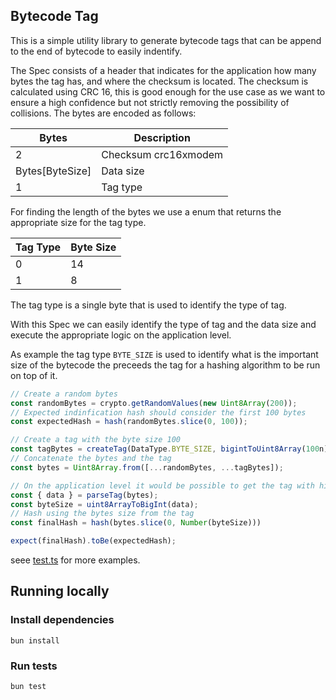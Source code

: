 ## Bytecode Tag

This is a simple utility library to generate bytecode tags that can be append to the end of bytecode to easily indentify.

The Spec consists of a header that indicates for the application how many bytes the tag has, and where the checksum is located.
The checksum is calculated using CRC 16, this is good enough for the use case as we want to ensure a high confidence but not strictly removing the possibility of collisions.
The bytes are encoded as follows:

| Bytes           | Description          |
| --------------- | -------------------- |
| 2               | Checksum crc16xmodem |
| Bytes[ByteSize] | Data size            |
| 1               | Tag type             |

For finding the length of the bytes we use a enum that returns the appropriate size for the tag type.

| Tag Type | Byte Size |
| -------- | --------- |
| 0        | 14        |
| 1        | 8         |

The tag type is a single byte that is used to identify the type of tag.

With this Spec we can easily identify the type of tag and the data size and execute the appropriate logic on the application level.

As example the tag type `BYTE_SIZE` is used to identify what is the important size of the bytecode the preceeds the tag for a hashing algorithm to be run on top of it.

```ts
// Create a random bytes
const randomBytes = crypto.getRandomValues(new Uint8Array(200));
// Expected indinfication hash should consider the first 100 bytes
const expectedHash = hash(randomBytes.slice(0, 100));

// Create a tag with the byte size 100
const tagBytes = createTag(DataType.BYTE_SIZE, bigintToUint8Array(100n));
// Concatenate the bytes and the tag
const bytes = Uint8Array.from([...randomBytes, ...tagBytes]);

// On the application level it would be possible to get the tag with high confidence that is valid
const { data } = parseTag(bytes);
const byteSize = uint8ArrayToBigInt(data);
// Hash using the bytes size from the tag
const finalHash = hash(bytes.slice(0, Number(byteSize)))

expect(finalHash).toBe(expectedHash);
```
seee [test.ts](./test.ts) for more examples.


## Running locally

### Install dependencies
```
bun install
```

### Run tests
```
bun test
```